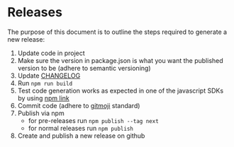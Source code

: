 # Releases

The purpose of this document is to outline the steps required to generate a new release:

1. Update code in project
2. Make sure the version in package.json is what you want the published version to be (adhere to semantic versioning)
3. Update [CHANGELOG](./CHANGELOG.md)
4. Run `npm run build`
5. Test code generation works as expected in one of the javascript SDKs by using [npm link](https://medium.com/@alexishevia/the-magic-behind-npm-link-d94dcb3a81af)
6. Commit code (adhere to [gitmoji](https://github.com/carloscuesta/gitmoji/) standard)
7. Publish via npm
   - for pre-releases run `npm publish --tag next`
   - for normal releases run `npm publish`
8. Create and publish a new release on github
